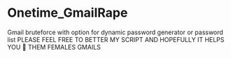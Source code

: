 # Onetime_GmailRape
Gmail bruteforce with option for dynamic password generator or password list 
PLEASE FEEL FREE TO BETTER MY SCRIPT AND HOPEFULLY IT HELPS YOU 🍇 THEM FEMALES GMAILS 
